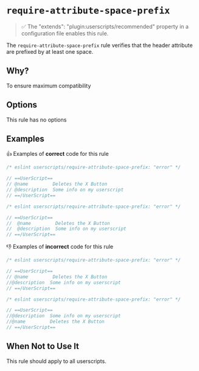 # `require-attribute-space-prefix`

> ✅ The "extends": "plugin:userscripts/recommended" property in a configuration file enables this rule.

The `require-attribute-space-prefix` rule verifies that the header attribute are prefixed by at least one space.

## Why?

To ensure maximum compatibility

## Options

This rule has no options

## Examples

👍 Examples of **correct** code for this rule

```js
/* eslint userscripts/require-attribute-space-prefix: "error" */

// ==UserScript==
// @name         Deletes the X Button
// @description  Some info on my userscript
// ==/UserScript==
```

```js
/* eslint userscripts/require-attribute-space-prefix: "error" */

// ==UserScript==
//  @name         Deletes the X Button
//  @description  Some info on my userscript
// ==/UserScript==
```

👎︎ Examples of **incorrect** code for this rule

```js
/* eslint userscripts/require-attribute-space-prefix: "error" */

// ==UserScript==
// @name         Deletes the X Button
//@description  Some info on my userscript
// ==/UserScript==
```

```js
/* eslint userscripts/require-attribute-space-prefix: "error" */

// ==UserScript==
//@description  Some info on my userscript
//@name         Deletes the X Button
// ==/UserScript==
```

## When Not to Use It

This rule should apply to all userscripts.
